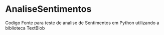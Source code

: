 # AnaliseSentimentos
Codigo Fonte para teste de analise de Sentimentos em Python utilizando a biblioteca TextBlob

